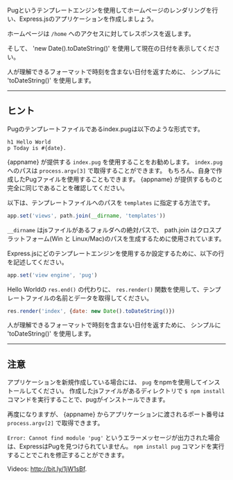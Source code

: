 Pugというテンプレートエンジンを使用してホームページのレンダリングを行い、Express.jsのアプリケーションを作成しましょう。

ホームページは `/home` へのアクセスに対してレスポンスを返します。

そして、 'new Date().toDateString()' を使用して現在の日付を表示してください。

人が理解できるフォーマットで時刻を含まない日付を返すために、 シンプルに 'toDateString()' を使用します。

-----------------------------

## ヒント

Pugのテンプレートファイルであるindex.pugは以下のような形式です。

```pug
h1 Hello World
p Today is #{date}.
```

{appname} が提供する `index.pug` を使用することをお勧めします。 `index.pug` へのパスは `process.argv[3]` で取得することができます。
もちろん、自身で作成したPugファイルを使用することもできます。 {appname} が提供するものと完全に同じであることを確認してください。

以下は、テンプレートファイルへのパスを `templates` に指定する方法です。

```js
app.set('views', path.join(__dirname, 'templates'))
```

`__dirname` はjsファイルがあるフォルダへの絶対パスで、 path.join はクロスプラットフォーム(Win と Linux/Mac)のパスを生成するために使用されています。

Express.jsにどのテンプレートエンジンを使用するか設定するために、以下の行を記述してください。

```js
app.set('view engine', 'pug')
```

Hello Worldの `res.end()` の代わりに、 `res.render()` 関数を使用して、テンプレートファイルの名前とデータを取得してください。

```js
res.render('index', {date: new Date().toDateString()})
```

人が理解できるフォーマットで時刻を含まない日付を返すために、 シンプルに 'toDateString()' を使用します。

--------------------------------

## 注意

アプリケーションを新規作成している場合には、 `pug` をnpmを使用してインストールしてください。
作成したjsファイルがあるディレクトリで `$ npm install` コマンドを実行することで、pugがインストールできます。

再度になりますが、 {appname} からアプリケーションに渡されるポート番号は `process.argv[2]` で取得できます。

`Error: Cannot find module 'pug'` というエラーメッセージが出力された場合は、ExpressはPugを見つけられていません。
`npm install pug` コマンドを実行することでこれを修正することができます。

Videos: http://bit.ly/1jW1sBf.
